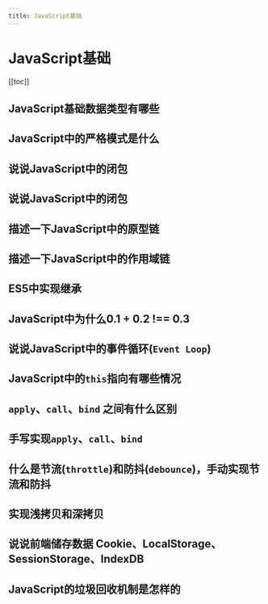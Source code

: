 ```yaml
---
title: JavaScript基础
---
```

# JavaScript基础

[[toc]]

## JavaScript基础数据类型有哪些
## JavaScript中的严格模式是什么
## 说说JavaScript中的闭包
## 说说JavaScript中的闭包
## 描述一下JavaScript中的原型链
## 描述一下JavaScript中的作用域链
## ES5中实现继承
## JavaScript中为什么0.1 + 0.2 !== 0.3
## 说说JavaScript中的事件循环(`Event Loop`)
## JavaScript中的`this`指向有哪些情况
## `apply`、`call`、`bind` 之间有什么区别
## 手写实现`apply`、`call`、`bind`
## 什么是节流(`throttle`)和防抖(`debounce`)，手动实现节流和防抖
## 实现浅拷贝和深拷贝
## 说说前端储存数据 Cookie、LocalStorage、SessionStorage、IndexDB
## JavaScript的垃圾回收机制是怎样的

